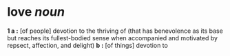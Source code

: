 # love *noun*
**1 a :** [of people] devotion to the thriving of (that has benevolence as its base but reaches its fullest-bodied sense when accompanied and motivated by repsect, affection, and delight)
  **b :** [of things] devotion to

